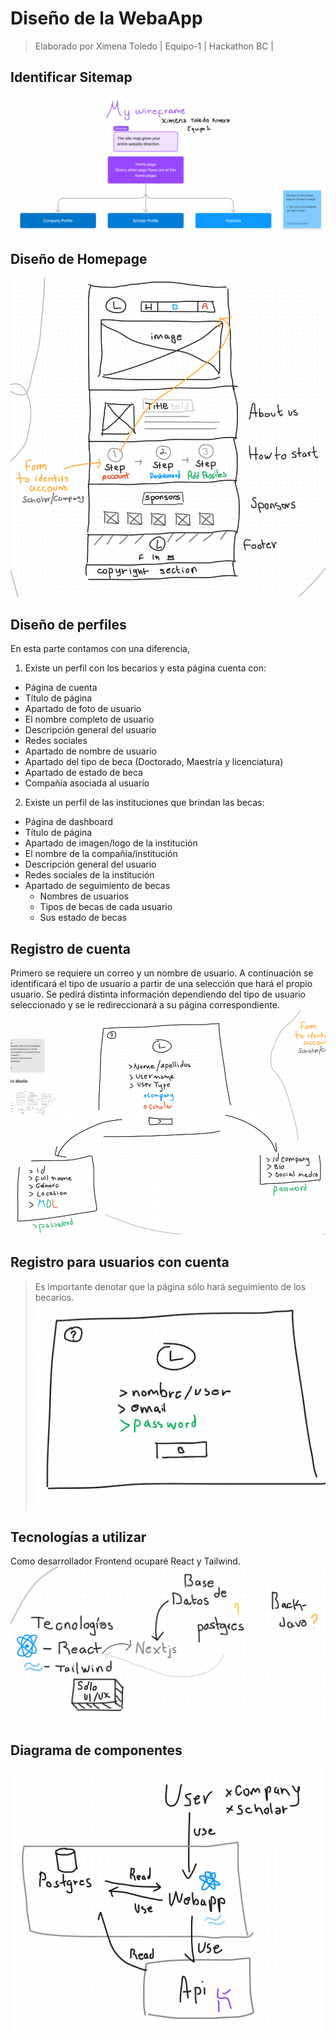 # Diseño de la WebaApp

> Elaborado por Ximena Toledo
> | Equipo-1
> | Hackathon BC |

## Identificar Sitemap
![img1](IMG/img1.png)

## Diseño de Homepage
![img1](IMG/img2.png)

## Diseño de perfiles
En esta parte contamos con una diferencia,
1. Existe un perfil con los becarios y esta página cuenta con:
  * Página de cuenta
  * Título de página
  * Apartado de foto de usuario
  * El nombre completo de usuario
  * Descripción general del usuario
  * Redes sociales
  * Apartado de nombre de usuario
  * Apartado del tipo de beca (Doctorado, Maestría y licenciatura)
  * Apartado de estado de beca
  * Compañía asociada al usuario

2. Existe un perfil de las instituciones que brindan las becas:
  * Página de dashboard
  * Título de página
  * Apartado de imagen/logo de la institución
  * El nombre de la compañía/institución
  * Descripción general del usuario
  * Redes sociales de la institución
  * Apartado de seguimiento de becas
    * Nombres de usuarios
    * Tipos de becas de cada usuario
    * Sus estado de becas

## Registro de cuenta
Primero se requiere un correo y un nombre de usuario.
A continuación se identificará el tipo de usuario a partir de una selección que hará el propio usuario.
Se pedirá distinta información dependiendo del tipo de usuario seleccionado y se le redireccionará a su página correspondiente.
![img1](IMG/img5.png)

## Registro para usuarios con cuenta
> Es importante denotar que la página sólo hará seguimiento de los becarios.
![img1](IMG/img4.png)

## Tecnologías a utilizar 
Como desarrollador Frontend ocuparé React y Tailwind.
![img1](IMG/img6.png)

## Diagrama de componentes
![img1](IMG/img7.png)


